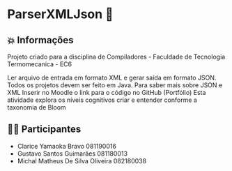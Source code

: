# ParserXMLJson  📝

## 💥 Informações 
Projeto criado para a disciplina de Compiladores - Faculdade de Tecnologia Termomecanica - EC6
</br>

Ler arquivo de entrada em formato XML e gerar saída em formato JSON.
Todos os projetos devem ser feito em Java.
Para saber mais sobre JSON e XML
Inserir no Moodle o link para o código no GitHub (Portfólio)
Esta atividade explora os níveis cognitivos criar e entender conforme a taxonomia de Bloom

## 👨‍💻  Participantes
- Clarice Yamaoka Bravo 081190016
- Gustavo Santos Guimarães 081180013
- Michal Matheus De Silva Oliveira 082180038


